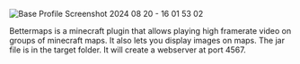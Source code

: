 
![Base Profile Screenshot 2024 08 20 - 16 01 53 02](https://github.com/user-attachments/assets/6cb29160-155d-4c3c-b803-9c44a2ff680f)

Bettermaps is a minecraft plugin that allows playing high framerate video on groups of minecraft maps.
It also lets you display images on maps. The jar file is in the target folder.  It will create a webserver at port 4567.

